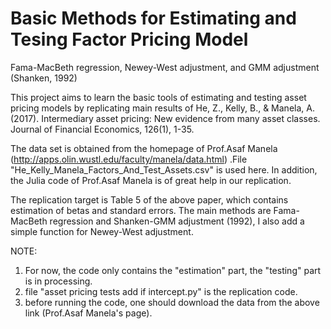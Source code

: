 # Basic Methods for Estimating and Tesing Factor Pricing Model
Fama-MacBeth regression, Newey-West adjustment, and GMM adjustment (Shanken, 1992)

This project aims to learn the basic tools of estimating and testing asset pricing models by replicating main results of 
He, Z., Kelly, B., & Manela, A. (2017). Intermediary asset pricing: New evidence from many asset classes. Journal of Financial Economics, 126(1), 1-35.

The data set is obtained from the homepage of Prof.Asaf Manela (http://apps.olin.wustl.edu/faculty/manela/data.html) .File "He_Kelly_Manela_Factors_And_Test_Assets.csv" is used here. In addition, the Julia code of Prof.Asaf Manela is of great help in our replication.

The replication target is Table 5 of the above paper, which contains estimation of betas and standard errors. The main methods are Fama-MacBeth regression and Shanken-GMM adjustment (1992), I also add a simple function for Newey-West adjustment.

NOTE: 
1. For now, the code only contains the "estimation" part, the "testing" part is in processing.
2. file "asset pricing tests add if intercept.py" is the replication code.
3. before running the code, one should download the data from the above link (Prof.Asaf Manela's page).
